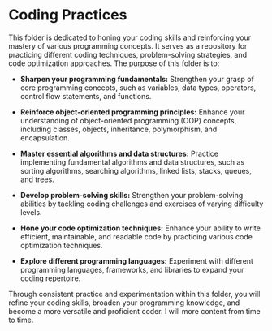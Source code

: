 # Coding Practices

This folder is dedicated to honing your coding skills and reinforcing your mastery of various programming concepts. It serves as a repository for practicing different coding techniques, problem-solving strategies, and code optimization approaches. The purpose of this folder is to:

* **Sharpen your programming fundamentals:** Strengthen your grasp of core programming concepts, such as variables, data types, operators, control flow statements, and functions.

* **Reinforce object-oriented programming principles:** Enhance your understanding of object-oriented programming (OOP) concepts, including classes, objects, inheritance, polymorphism, and encapsulation.

* **Master essential algorithms and data structures:** Practice implementing fundamental algorithms and data structures, such as sorting algorithms, searching algorithms, linked lists, stacks, queues, and trees.

* **Develop problem-solving skills:** Strengthen your problem-solving abilities by tackling coding challenges and exercises of varying difficulty levels.

* **Hone your code optimization techniques:** Enhance your ability to write efficient, maintainable, and readable code by practicing various code optimization techniques.

* **Explore different programming languages:** Experiment with different programming languages, frameworks, and libraries to expand your coding repertoire.

Through consistent practice and experimentation within this folder, you will refine your coding skills, broaden your programming knowledge, and become a more versatile and proficient coder. I will more content from time to time.